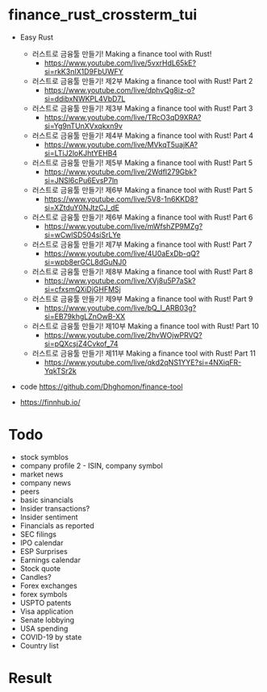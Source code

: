 # finance_rust_crossterm_tui

- Easy Rust
  - 러스트로 금융툴 만들기! Making a finance tool with Rust!
    - https://www.youtube.com/live/5vxrHdL65kE?si=rkK3nIX1D9FbUWFY
  - 러스트로 금융툴 만들기! 제2부 Making a finance tool with Rust! Part 2
    - https://www.youtube.com/live/dphvQg8iz-o?si=ddibxNWKPL4VbD7L
  - 러스트로 금융툴 만들기! 제3부 Making a finance tool with Rust! Part 3
    - https://www.youtube.com/live/TRcO3qD9XRA?si=Yg9nTUnXVxqkxn9v
  - 러스트로 금융툴 만들기! 제4부 Making a finance tool with Rust! Part 4
    - https://www.youtube.com/live/MVkqT5uajKA?si=LTiJ2loKJhtYEHB4
  - 러스트로 금융툴 만들기! 제5부 Making a finance tool with Rust! Part 5
    - https://www.youtube.com/live/2WdfI279Gbk?si=JNSl6cPu6EvsP7ln
  - 러스트로 금융툴 만들기! 제6부 Making a finance tool with Rust! Part 5
    - https://www.youtube.com/live/5V8-1n6KKD8?si=XZtduY0NJtzCJ_dE
  - 러스트로 금융툴 만들기! 제6부 Making a finance tool with Rust! Part 6
    - https://www.youtube.com/live/mWfshZP9MZg?si=wCwlSD504siSrLYe
  - 러스트로 금융툴 만들기! 제7부 Making a finance tool with Rust! Part 7
    - https://www.youtube.com/live/4U0aExDb-qQ?si=wpb8erGCL8dGuNJ0
  - 러스트로 금융툴 만들기! 제8부 Making a finance tool with Rust! Part 8
    - https://www.youtube.com/live/XVj8u5P7aSk?si=cfxsmQXiDjGHFMSj
  - 러스트로 금융툴 만들기! 제9부 Making a finance tool with Rust! Part 9
    - https://www.youtube.com/live/bQ_I_ARB03g?si=EB79khgLZnOwB-XX
  - 러스트로 금융툴 만들기! 제10부 Making a finance tool with Rust! Part 10
    - https://www.youtube.com/live/2hvWOjwPRVQ?si=pQXcsjZ4Cvkof_74
  - 러스트로 금융툴 만들기! 제11부 Making a finance tool with Rust! Part 11
    - https://www.youtube.com/live/qkd2qNS1YYE?si=4NXiqFR-YqkTSr2k

- code https://github.com/Dhghomon/finance-tool

- https://finnhub.io/

# Todo

- stock symblos
- company profile 2 - ISIN, company symbol
- market news
- company news
- peers
- basic sinancials
- Insider transactions?
- Insider sentiment
- Financials as reported
- SEC filings
- IPO calendar
- ESP Surprises
- Earnings calendar
- Stock quote
- Candles?
- Forex exchanges
- forex symbols
- USPTO patents
- Visa application
- Senate lobbying
- USA spending
- COVID-19 by state
- Country list
# Result

```

```
